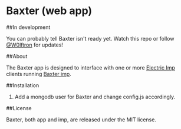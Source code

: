 Baxter (web app)
=============

##In development

You can probably tell Baxter isn't ready yet. Watch this repo or follow [@W0lftron](https://twitter.com/W0lftron) for updates!

##About

The Baxter app is designed to interface with one or more [Electric Imp](http://electricimp.com) clients running [Baxter imp](https://github.com/thure/baxter-imp).

##Installation

1. Add a mongodb user for Baxter and change config.js accordingly.

##License

Baxter, both app and imp, are released under the MIT license.